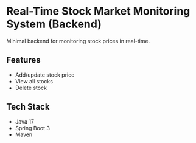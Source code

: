 # Real-Time Stock Market Monitoring System (Backend)

Minimal backend for monitoring stock prices in real-time.

## Features
- Add/update stock price
- View all stocks
- Delete stock

## Tech Stack
- Java 17
- Spring Boot 3
- Maven
